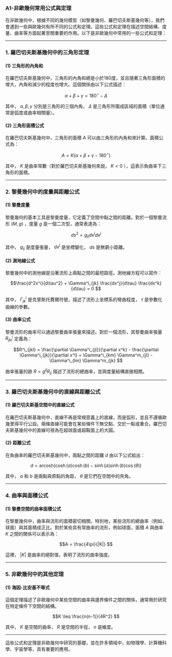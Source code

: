 ### **A1-非歐幾何常用公式與定理**

在非歐幾何中，根據不同的幾何模型（如黎曼幾何、羅巴切夫斯基幾何等），我們會遇到一些與歐幾何有所不同的公式和定理。這些公式和定理在描述空間結構、度量、曲率等方面起著至關重要的作用。以下是非歐幾何中常用的一些公式和定理：

---

### **1. 羅巴切夫斯基幾何中的三角形定理**

#### **(1) 三角形的內角和**

在羅巴切夫斯基幾何中，三角形的內角和總是小於180度，並且隨著三角形面積的增大，內角和減少的程度也增大。這個關係由以下公式描述：


```math
\alpha + \beta + \gamma = 180^\circ - \Delta

```

其中， $\alpha, \beta, \gamma$  分別是三角形的三個內角， $\Delta$  是三角形所圍成區域的面積（單位通常是弧度或曲率相關量）。

#### **(2) 三角形面積公式**

在羅巴切夫斯基幾何中，三角形的面積  $A$  可以由三角形的內角和來計算。面積公式為：


```math
A = K(\alpha + \beta + \gamma - 180^\circ)

```

其中， $K$  是曲率常數（對於羅巴切夫斯基幾何來說， $K < 0$ ），這表示負曲率下三角形的面積。

---

### **2. 黎曼幾何中的度量與距離公式**

#### **(1) 黎曼度量**

黎曼幾何的基本工具是黎曼度量，它定義了空間中點之間的距離。對於一個黎曼流形  $(M, g)$ ，度量  $g$  是一個二次型，通常表達為：


```math
ds^2 = g_{ij} dx^i dx^j

```

其中， $g_{ij}$  是度量張量， $dx^i$  是坐標變化， $ds$  是無窮小距離。

#### **(2) 測地線公式**

黎曼幾何中的測地線是沿著流形上兩點之間的最短路徑。測地線方程可以寫作：


```math
\frac{d^2x^i}{d\tau^2} + \Gamma^i_{jk} \frac{dx^j}{d\tau} \frac{dx^k}{d\tau} = 0

```

其中， $\Gamma^i_{jk}$  是克里斯托費爾符號，描述了流形上坐標系的彎曲程度， $\tau$  是參數化曲線的參數。

#### **(3) 曲率公式**

黎曼流形的曲率可以通過黎曼曲率張量來描述。對於一個流形，其黎曼曲率張量  $R^i_{jkl}$  定義為：


```math
R^i_{jkl} = \frac{\partial \Gamma^i_{jl}}{\partial x^k} - \frac{\partial \Gamma^i_{jk}}{\partial x^l} + \Gamma^i_{km} \Gamma^m_{jl} - \Gamma^i_{lm} \Gamma^m_{jk}

```

曲率張量的跡  $R = g^{ij} R_{ij}$  描述了流形的總曲率，並與度量結構直接相關。

---

### **3. 羅巴切夫斯基幾何中的直線與距離公式**

#### **(1) 羅巴切夫斯基空間中的直線公式**

在羅巴切夫斯基幾何中，直線不再是常規意義上的直線，而是弧形，並且不遵循歐幾里得平行公設。兩條直線可能會在某些條件下無交點、交於一點或重合。羅巴切夫斯基幾何中的直線可視為在超球面或超鞍面上的大圓。

#### **(2) 距離公式**

在負曲率的羅巴切夫斯基幾何中，兩點之間的距離  $d$  由以下公式給出：


```math
d = \text{arcosh}\left( \cosh(a) \cosh(b) - \sinh(a) \sinh(b) \cos(\theta) \right)

```

其中， $a$  和  $b$  是兩點與原點的角距， $\theta$  是它們在空間中的夾角。

---

### **4. 曲率與面積公式**

#### **(1) 黎曼空間的曲率面積公式**

在黎曼幾何中，曲率與流形的面積密切相關。特別地，某些流形的總曲率（例如，球面）與其面積成正比。對於某些具有常曲率的流形，例如球面，面積  $A$  與曲率  $K$  之間的關係可以表示為：


```math
A = \frac{4\pi}{|K|}

```

這裡， $|K|$  是曲率的絕對值，表明了流形的曲率強度。

---

### **5. 非歐幾何中的其他定理**

#### **(1) 海因-比安基不等式**

這個定理描述了非歐幾何中某些空間的曲率與邊界條件之間的關係，通常用於研究在特定條件下空間的結構。


```math
K \leq \frac{n(n-1)}{4R^2}

```

其中， $K$  是空間的曲率， $R$  是空間的半徑， $n$  是維度。

---

這些公式和定理是非歐幾何中研究的基礎，並在許多領域中，如物理學、計算機科學、宇宙學等，具有重要的應用。